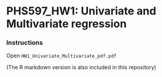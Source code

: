 # PHS597_HW1: Univariate and Multivariate regression

### Instructions
Open `HW1_Univariate_Multivariate_pdf.pdf`

(The R markdown version is also included in this repository)
